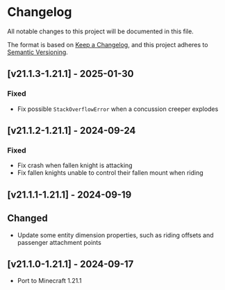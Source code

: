 # Changelog
All notable changes to this project will be documented in this file.

The format is based on [Keep a Changelog](https://keepachangelog.com/en/1.0.0/),
and this project adheres to [Semantic Versioning](https://semver.org/spec/v2.0.0.html).

## [v21.1.3-1.21.1] - 2025-01-30
### Fixed
- Fix possible `StackOverflowError` when a concussion creeper explodes

## [v21.1.2-1.21.1] - 2024-09-24
### Fixed
- Fix crash when fallen knight is attacking
- Fix fallen knights unable to control their fallen mount when riding

## [v21.1.1-1.21.1] - 2024-09-19
## Changed
- Update some entity dimension properties, such as riding offsets and passenger attachment points

## [v21.1.0-1.21.1] - 2024-09-17
- Port to Minecraft 1.21.1
